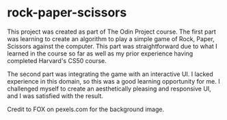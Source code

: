 # rock-paper-scissors
This project was created as part of The Odin Project course. The first part was learning to create an algorithm to play a simple game of Rock, Paper, Scissors against the computer. This part was straightforward due to what I learned in the course so far as well as my prior experience having completed Harvard's CS50 course.

The second part was integrating the game with an interactive UI. I lacked experience in this domain, so this was a good learning opportunity for me. I challenged myself to create an aesthetically pleasing and responsive UI, and I was satisfied with the result.

Credit to FOX on pexels.com for the background image.

